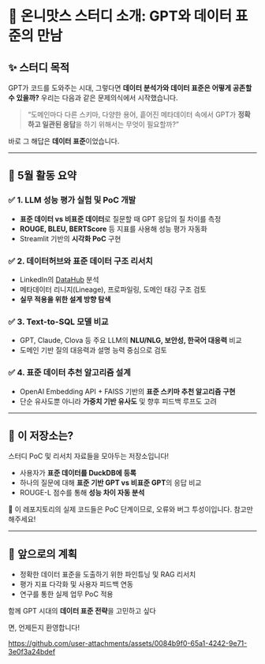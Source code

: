 # 🧠 온니맛스 스터디 소개: GPT와 데이터 표준의 만남

## ✨ 스터디 목적

GPT가 코드를 도와주는 시대, 그렇다면 **데이터 분석가와 데이터 표준은 어떻게 공존할 수 있을까?**
우리는 다음과 같은 문제의식에서 시작했습니다.

> “도메인마다 다른 스키마, 다양한 용어, 흩어진 메타데이터 속에서
> GPT가 **정확하고 일관된 응답**을 하기 위해서는 무엇이 필요할까?”

바로 그 해답은 **데이터 표준**이었습니다.

---

## 📅 5월 활동 요약

### ✅ 1. LLM 성능 평가 실험 및 PoC 개발

* **표준 데이터 vs 비표준 데이터**로 질문할 때 GPT 응답의 질 차이를 측정
* **ROUGE, BLEU, BERTScore** 등 지표를 사용해 성능 평가 자동화
* Streamlit 기반의 **시각화 PoC** 구현

### ✅ 2. 데이터허브와 표준 데이터 구조 리서치

* LinkedIn의 [DataHub](https://datahubproject.io/) 분석
* 메타데이터 리니지(Lineage), 프로파일링, 도메인 태깅 구조 검토
* **실무 적용을 위한 설계 방향 탐색**

### ✅ 3. Text-to-SQL 모델 비교

* GPT, Claude, Clova 등 주요 LLM의 **NLU/NLG, 보안성, 한국어 대응력** 비교
* 도메인 기반 질의 대응력과 설명 능력 중심으로 검토

### ✅ 4. 표준 데이터 추천 알고리즘 설계

* OpenAI Embedding API + FAISS 기반의 **표준 스키마 추천 알고리즘 구현**
* 단순 유사도뿐 아니라 **가중치 기반 유사도** 및 향후 피드백 루프도 고려

---

## 🔧 이 저장소는?

스터디 PoC 및 리서치 자료들을 모아두는 저장소입니다!

* 사용자가 **표준 데이터를 DuckDB에 등록**
* 하나의 질문에 대해 **표준 기반 GPT vs 비표준 GPT**의 응답 비교
* ROUGE-L 점수를 통해 **성능 차이 자동 분석**

📂 이 레포지토리의 실제 코드들은 PoC 단계이므로, 오류와 버그 투성이입니다. 참고만 해주세요!

---

## 🙌 앞으로의 계획

* 정확한 데이터 표준을 도출하기 위한 파인튜닝 및 RAG 리서치
* 평가 지표 다각화 및 사용자 피드백 연동
* 연구를 통한 실제 업무 PoC 적용

함께 GPT 시대의 **데이터 표준 전략**을 고민하고 싶다



면, 언제든지 환영합니다!

https://github.com/user-attachments/assets/0084b9f0-65a1-4242-9e71-3e0f3a24bdef

